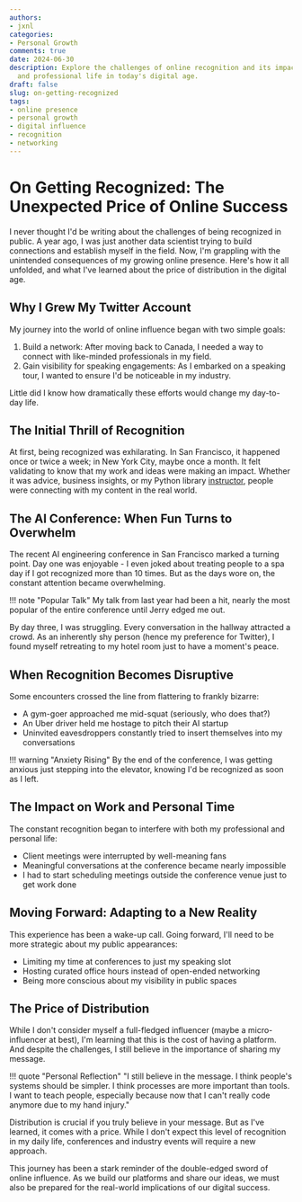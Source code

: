 ```yaml
---
authors:
- jxnl
categories:
- Personal Growth
comments: true
date: 2024-06-30
description: Explore the challenges of online recognition and its impact on personal
  and professional life in today's digital age.
draft: false
slug: on-getting-recognized
tags:
- online presence
- personal growth
- digital influence
- recognition
- networking
---
```


# On Getting Recognized: The Unexpected Price of Online Success

I never thought I'd be writing about the challenges of being recognized in public. A year ago, I was just another data scientist trying to build connections and establish myself in the field. Now, I'm grappling with the unintended consequences of my growing online presence. Here's how it all unfolded, and what I've learned about the price of distribution in the digital age.

<!-- more -->

## Why I Grew My Twitter Account

My journey into the world of online influence began with two simple goals:

1. Build a network: After moving back to Canada, I needed a way to connect with like-minded professionals in my field.
2. Gain visibility for speaking engagements: As I embarked on a speaking tour, I wanted to ensure I'd be noticeable in my industry.

Little did I know how dramatically these efforts would change my day-to-day life.

## The Initial Thrill of Recognition

At first, being recognized was exhilarating. In San Francisco, it happened once or twice a week; in New York City, maybe once a month. It felt validating to know that my work and ideas were making an impact. Whether it was advice, business insights, or my Python library [instructor](https://useinstructor.com), people were connecting with my content in the real world.

## The AI Conference: When Fun Turns to Overwhelm

The recent AI engineering conference in San Francisco marked a turning point. Day one was enjoyable - I even joked about treating people to a spa day if I got recognized more than 10 times. But as the days wore on, the constant attention became overwhelming.

!!! note "Popular Talk"
    My talk from last year had been a hit, nearly the most popular of the entire conference until Jerry edged me out.

By day three, I was struggling. Every conversation in the hallway attracted a crowd. As an inherently shy person (hence my preference for Twitter), I found myself retreating to my hotel room just to have a moment's peace.

## When Recognition Becomes Disruptive

Some encounters crossed the line from flattering to frankly bizarre:

- A gym-goer approached me mid-squat (seriously, who does that?)
- An Uber driver held me hostage to pitch their AI startup
- Uninvited eavesdroppers constantly tried to insert themselves into my conversations

!!! warning "Anxiety Rising"
    By the end of the conference, I was getting anxious just stepping into the elevator, knowing I'd be recognized as soon as I left.

## The Impact on Work and Personal Time

The constant recognition began to interfere with both my professional and personal life:

- Client meetings were interrupted by well-meaning fans
- Meaningful conversations at the conference became nearly impossible
- I had to start scheduling meetings outside the conference venue just to get work done

## Moving Forward: Adapting to a New Reality

This experience has been a wake-up call. Going forward, I'll need to be more strategic about my public appearances:

- Limiting my time at conferences to just my speaking slot
- Hosting curated office hours instead of open-ended networking
- Being more conscious about my visibility in public spaces

## The Price of Distribution

While I don't consider myself a full-fledged influencer (maybe a micro-influencer at best), I'm learning that this is the cost of having a platform. And despite the challenges, I still believe in the importance of sharing my message.

!!! quote "Personal Reflection"
    "I still believe in the message. I think people's systems should be simpler. I think processes are more important than tools. I want to teach people, especially because now that I can't really code anymore due to my hand injury."

Distribution is crucial if you truly believe in your message. But as I've learned, it comes with a price. While I don't expect this level of recognition in my daily life, conferences and industry events will require a new approach.

This journey has been a stark reminder of the double-edged sword of online influence. As we build our platforms and share our ideas, we must also be prepared for the real-world implications of our digital success.